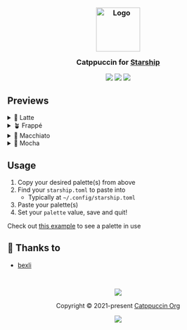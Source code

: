 <h3 align="center">
	<img src="https://raw.githubusercontent.com/catppuccin/catppuccin/main/assets/logos/exports/1544x1544_circle.png" width="100" alt="Logo"/><br/>
	<img src="https://raw.githubusercontent.com/catppuccin/catppuccin/main/assets/misc/transparent.png" height="30" width="0px"/>
	Catppuccin for <a href="https://starship.rs">Starship</a>
	<img src="https://raw.githubusercontent.com/catppuccin/catppuccin/main/assets/misc/transparent.png" height="30" width="0px"/>
</h3>

<p align="center">
	<a href="https://github.com/catppuccin/starship/stargazers"><img src="https://img.shields.io/github/stars/catppuccin/starship?colorA=363a4f&colorB=b7bdf8&style=for-the-badge"></a>
	<a href="https://github.com/catppuccin/starship/issues"><img src="https://img.shields.io/github/issues/catppuccin/starship?colorA=363a4f&colorB=f5a97f&style=for-the-badge"></a>
	<a href="https://github.com/catppuccin/starship/contributors"><img src="https://img.shields.io/github/contributors/catppuccin/starship?colorA=363a4f&colorB=a6da95&style=for-the-badge"></a>
</p>

<!-- <p align="center">
	<img src="https://raw.githubusercontent.com/catppuccin/catppuccin/main/assets/previews/preview.webp"/>
</p> -->

## Previews

<details>
<summary>🌻 Latte</summary>

```toml
[palettes.catppuccin_latte]
rosewater = "#dc8a78"
flamingo = "#dd7878"
pink = "#ea76cb"
mauve = "#8839ef"
red = "#d20f39"
maroon = "#e64553"
peach = "#fe640b"
yellow = "#df8e1d"
green = "#40a02b"
teal = "#179299"
sky = "#04a5e5"
sapphire = "#209fb5"
blue = "#1e66f5"
lavender = "#7287fd"
text = "#4c4f69"
subtext1 = "#5c5f77"
subtext0 = "#6c6f85"
overlay2 = "#7c7f93"
overlay1 = "#8c8fa1"
overlay0 = "#9ca0b0"
surface2 = "#acb0be"
surface1 = "#bcc0cc"
surface0 = "#ccd0da"
base = "#eff1f5"
mantle = "#e6e9ef"
crust = "#dce0e8"
```

</details>
<details>
<summary>🪴 Frappé</summary>

```toml
[palettes.catppuccin_frappe]
rosewater = "#f2d5cf"
flamingo = "#eebebe"
pink = "#f4b8e4"
mauve = "#ca9ee6"
red = "#e78284"
maroon = "#ea999c"
peach = "#ef9f76"
yellow = "#e5c890"
green = "#a6d189"
teal = "#81c8be"
sky = "#99d1db"
sapphire = "#85c1dc"
blue = "#8caaee"
lavender = "#babbf1"
text = "#c6d0f5"
subtext1 = "#b5bfe2"
subtext0 = "#a5adce"
overlay2 = "#949cbb"
overlay1 = "#838ba7"
overlay0 = "#737994"
surface2 = "#626880"
surface1 = "#51576d"
surface0 = "#414559"
base = "#303446"
mantle = "#292c3c"
crust = "#232634"
```

</details>
<details>
<summary>🌺 Macchiato</summary>

```toml
[palettes.catppuccin_macchiato]
rosewater = "#f4dbd6"
flamingo = "#f0c6c6"
pink = "#f5bde6"
mauve = "#c6a0f6"
red = "#ed8796"
maroon = "#ee99a0"
peach = "#f5a97f"
yellow = "#eed49f"
green = "#a6da95"
teal = "#8bd5ca"
sky = "#91d7e3"
sapphire = "#7dc4e4"
blue = "#8aadf4"
lavender = "#b7bdf8"
text = "#cad3f5"
subtext1 = "#b8c0e0"
subtext0 = "#a5adcb"
overlay2 = "#939ab7"
overlay1 = "#8087a2"
overlay0 = "#6e738d"
surface2 = "#5b6078"
surface1 = "#494d64"
surface0 = "#363a4f"
base = "#24273a"
mantle = "#1e2030"
crust = "#181926"
```

</details>
<details>
<summary>🌿 Mocha</summary>

```toml
[palettes.catppuccin_mocha]
rosewater = "#f5e0dc"
flamingo = "#f2cdcd"
pink = "#f5c2e7"
mauve = "#cba6f7"
red = "#f38ba8"
maroon = "#eba0ac"
peach = "#fab387"
yellow = "#f9e2af"
green = "#a6e3a1"
teal = "#94e2d5"
sky = "#89dceb"
sapphire = "#74c7ec"
blue = "#89b4fa"
lavender = "#b4befe"
text = "#cdd6f4"
subtext1 = "#bac2de"
subtext0 = "#a6adc8"
overlay2 = "#9399b2"
overlay1 = "#7f849c"
overlay0 = "#6c7086"
surface2 = "#585b70"
surface1 = "#45475a"
surface0 = "#313244"
base = "#1e1e2e"
mantle = "#181825"
crust = "#11111b"
```

</details>

## Usage

1. Copy your desired palette(s) from above
2. Find your `starship.toml` to paste into
   - Typically at `~/.config/starship.toml`
3. Paste your palette(s)
4. Set your `palette` value, save and quit!

Check out [this example](starship.toml) to see a palette in use

## 💝 Thanks to

- [bexli](https://github.com/joshpaulie)

&nbsp;

<p align="center">
	<img src="https://raw.githubusercontent.com/catppuccin/catppuccin/main/assets/footers/gray0_ctp_on_line.svg?sanitize=true" />
</p>

<p align="center">
	Copyright &copy; 2021-present <a href="https://github.com/catppuccin" target="_blank">Catppuccin Org</a>
</p>

<p align="center">
	<a href="https://github.com/catppuccin/catppuccin/blob/main/LICENSE"><img src="https://img.shields.io/static/v1.svg?style=for-the-badge&label=License&message=MIT&logoColor=d9e0ee&colorA=363a4f&colorB=b7bdf8"/></a>
</p>
